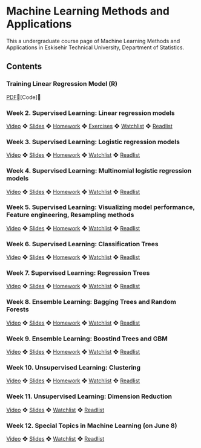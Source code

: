 # Machine Learning Methods and Applications

This a undergraduate course page of Machine Learning Methods and Applications in Eskisehir Technical University, Department of Statistics.

## Contents

### Training Linear Regression Model (R)  

[PDF](https://github.com/tfnbstn/machine-learning/blob/dafec735a62fadff473afe74b9468dd520b05a93/Machine%20Learning/PDF/Training%20Linear%20Regression%20Model%20in%20R.pdf)[Code]


### Week 2. Supervised Learning: Linear regression models

[Video](https://youtu.be/KTtjO9Vmlmc) ❖ [Slides](https://github.com/mcavs/Machine-Learning-Methods-and-Applications/blob/main/Slides/week2.pdf) ❖ [Homework](https://github.com/mcavs/Machine-Learning-Methods-and-Applications/blob/main/Homeworks/Week%202/README.md) ❖ [Exercises](https://github.com/mcavs/Machine-Learning-Methods-and-Applications/blob/main/Exercises/Week2) ❖ [Watchlist](https://github.com/mcavs/Machine-Learning-Methods-and-Applications/blob/main/WatchList.md) ❖ [Readlist](https://github.com/mcavs/Machine-Learning-Methods-and-Applications/blob/main/ReadList.md)


### Week 3. Supervised Learning: Logistic regression models

[Video](https://youtu.be/E-iAcfYCrOQ) ❖ [Slides](https://github.com/mcavs/Machine-Learning-Methods-and-Applications/blob/main/Slides/STAT438%20-%20Week3.pdf) ❖ [Homework](https://github.com/mcavs/Machine-Learning-Methods-and-Applications/tree/main/Homeworks/Week%203) ❖ [Watchlist](https://github.com/mcavs/Machine-Learning-Methods-and-Applications/blob/main/WatchList.md) ❖ [Readlist](https://github.com/mcavs/Machine-Learning-Methods-and-Applications/blob/main/ReadList.md)


### Week 4. Supervised Learning: Multinomial logistic regression models

[Video](https://youtu.be/-imImkIPC30) ❖ [Slides](https://github.com/mcavs/Machine-Learning-Methods-and-Applications/blob/main/Slides/W4.pdf) ❖ [Homework](https://github.com/mcavs/Machine-Learning-Methods-and-Applications/tree/main/Homeworks/Week%205) ❖ [Watchlist]() ❖ [Readlist](https://github.com/mcavs/Machine-Learning-Methods-and-Applications/blob/main/ReadList.md)


### Week 5. Supervised Learning: Visualizing model performance, Feature engineering, Resampling methods

[Video](https://youtu.be/gzN2nOFROJE) ❖ [Slides](https://github.com/mcavs/Machine-Learning-Methods-and-Applications/blob/main/Slides/W5.pdf) ❖ [Homework](https://github.com/mcavs/Machine-Learning-Methods-and-Applications/tree/main/Homeworks/Week%204) ❖ [Watchlist](https://github.com/mcavs/Machine-Learning-Methods-and-Applications/blob/main/WatchList.md) ❖ [Readlist](https://github.com/mcavs/Machine-Learning-Methods-and-Applications/blob/main/ReadList.md)

### Week 6. Supervised Learning: Classification Trees

[Video](https://youtu.be/Yfw5aqQiRcw) ❖ [Slides](https://github.com/mcavs/Machine-Learning-Methods-and-Applications/blob/main/Slides/W6.pdf) ❖ [Homework](https://github.com/mcavs/Machine-Learning-Methods-and-Applications/tree/main/Homeworks/Week6) ❖ [Watchlist]() ❖ [Readlist](https://github.com/mcavs/Machine-Learning-Methods-and-Applications/blob/main/ReadList.md)

### Week 7. Supervised Learning: Regression Trees

[Video](https://youtu.be/kNTuzkVTAjg) ❖ [Slides](https://github.com/mcavs/Machine-Learning-Methods-and-Applications/blob/main/Slides/W7.pdf) ❖ [Homework](https://github.com/mcavs/Machine-Learning-Methods-and-Applications/tree/main/Homeworks/Week7) ❖ [Watchlist]() ❖ [Readlist](https://github.com/mcavs/Machine-Learning-Methods-and-Applications/blob/main/ReadList.md)

### Week 8. Ensemble Learning: Bagging Trees and Random Forests

[Video](https://youtu.be/nw_th51mgJI) ❖ [Slides](https://github.com/mcavs/Machine-Learning-Methods-and-Applications/blob/main/Slides/W8.pdf) ❖ [Homework](https://github.com/mcavs/Machine-Learning-Methods-and-Applications/tree/main/Homeworks/Week8) ❖ [Watchlist]() ❖ [Readlist](https://github.com/mcavs/Machine-Learning-Methods-and-Applications/blob/main/ReadList.md)

### Week 9. Ensemble Learning: Boostind Trees and GBM

[Video](https://youtu.be/ik2mrTjCHNI) ❖ [Slides](https://github.com/mcavs/Machine-Learning-Methods-and-Applications/blob/main/Slides/W9.pdf) ❖ [Homework](https://github.com/mcavs/Machine-Learning-Methods-and-Applications/tree/main/Homeworks/Week9) ❖ [Watchlist]() ❖ [Readlist](https://github.com/mcavs/Machine-Learning-Methods-and-Applications/blob/main/ReadList.md)

### Week 10. Unsupervised Learning: Clustering

[Video](https://youtu.be/BTeU-nLhRFE) ❖ [Slides](https://github.com/mcavs/Machine-Learning-Methods-and-Applications/blob/main/Slides/W10.pdf) ❖ [Homework](https://github.com/mcavs/Machine-Learning-Methods-and-Applications/tree/main/Homeworks/Week10) ❖ [Watchlist]() ❖ [Readlist](https://github.com/mcavs/Machine-Learning-Methods-and-Applications/blob/main/ReadList.md)

### Week 11. Unsupervised Learning: Dimension Reduction

[Video](https://youtu.be/7tAjzFs-nc4) ❖ [Slides](https://github.com/mcavs/Machine-Learning-Methods-and-Applications/blob/main/Slides/W11.pdf) ❖ [Watchlist]() ❖ [Readlist](https://github.com/mcavs/Machine-Learning-Methods-and-Applications/blob/main/ReadList.md)

### Week 12. Special Topics in Machine Learning (on June 8)

[Video](https://youtu.be/HwDtDAfvOVw) ❖ [Slides](https://github.com/mcavs/Machine-Learning-Methods-and-Applications/blob/main/Slides/W12.pdf) ❖ [Watchlist]() ❖ [Readlist](https://github.com/mcavs/Machine-Learning-Methods-and-Applications/blob/main/ReadList.md)
